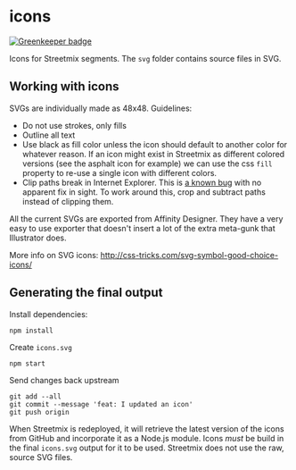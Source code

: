 icons
=====

[![Greenkeeper badge](https://badges.greenkeeper.io/streetmix/icons.svg)](https://greenkeeper.io/)

Icons for Streetmix segments. The `svg` folder contains source files in SVG.

## Working with icons

SVGs are individually made as 48x48. Guidelines:

- Do not use strokes, only fills
- Outline all text
- Use black as fill color unless the icon should default to another color for whatever reason. If an icon might exist in Streetmix as different colored versions (see the asphalt icon for example) we can use the css `fill` property to re-use a single icon with different colors.
- Clip paths break in Internet Explorer. This is [a known bug](https://connect.microsoft.com/IE/feedback/details/734107/svg-elements-under-clip-path-fail-to-show-until-refresh) with no apparent fix in sight. To work around this, crop and subtract paths instead of clipping them.

All the current SVGs are exported from Affinity Designer. They have a very easy to use exporter that doesn't insert a lot of the extra meta-gunk that Illustrator does.

More info on SVG icons: http://css-tricks.com/svg-symbol-good-choice-icons/

## Generating the final output

Install dependencies:

```
npm install
```

Create `icons.svg`

```
npm start
```

Send changes back upstream

```
git add --all
git commit --message 'feat: I updated an icon'
git push origin
```

When Streetmix is redeployed, it will retrieve the latest version of the icons from GitHub and incorporate it as a Node.js module. Icons *must* be build in the final `icons.svg` output for it to be used. Streetmix does not use the raw, source SVG files.
